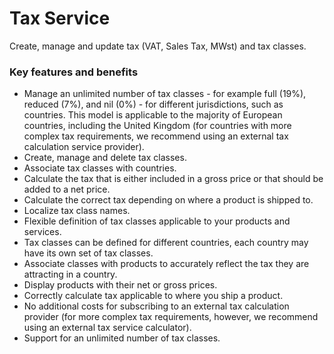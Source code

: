 # Tax Service

Create, manage and update tax (VAT, Sales Tax, MWst) and tax classes.

### Key features and benefits
* Manage an unlimited number of tax classes - for example full (19%), reduced (7%), and nil (0%) - for different jurisdictions, such as countries. This model is applicable to the majority of European countries, including the United Kingdom (for countries with more complex tax requirements, we recommend using an external tax calculation service provider).
* Create, manage and delete tax classes.
* Associate tax classes with countries.
* Calculate the tax that is either included in a gross price or that should be added to a net price.
* Calculate the correct tax depending on where a product is shipped to.
* Localize tax class names.
* Flexible definition of tax classes applicable to your products and services.
* Tax classes can be defined for different countries, each country may have its own set of tax classes.
* Associate classes with products to accurately reflect the tax they are attracting in a country.
* Display products with their net or gross prices.
* Correctly calculate tax applicable to where you ship a product.
* No additional costs for subscribing to an external tax calculation provider (for more complex tax requirements, however, we recommend using an external tax service calculator).
* Support for an unlimited number of tax classes.